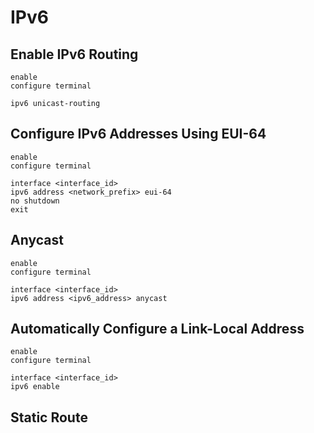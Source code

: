 # IPv6

## Enable IPv6 Routing

```Cisco IOS
enable
configure terminal

ipv6 unicast-routing
```

## Configure IPv6 Addresses Using EUI-64

```Cisco IOS
enable
configure terminal

interface <interface_id>
ipv6 address <network_prefix> eui-64
no shutdown
exit
```

## Anycast

```Cisco IOS
enable
configure terminal

interface <interface_id>
ipv6 address <ipv6_address> anycast
```

## Automatically Configure a Link-Local Address

```Cisco IOS
enable
configure terminal

interface <interface_id>
ipv6 enable
```

## Static Route

```Cisco IOS

```
